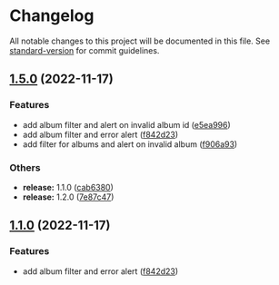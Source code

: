 # Changelog

All notable changes to this project will be documented in this file. See [standard-version](https://github.com/conventional-changelog/standard-version) for commit guidelines.

## [1.5.0](https://github.com/esaldivar/fullstackTypescriptExpressReactTemplate/compare/v1.2.0...v1.5.0) (2022-11-17)


### Features

* add album filter and alert on invalid album id ([e5ea996](https://github.com/esaldivar/fullstackTypescriptExpressReactTemplate/commit/e5ea99673f335a000422cfa908801f3a4040b1dc))
* add album filter and error alert ([f842d23](https://github.com/esaldivar/fullstackTypescriptExpressReactTemplate/commit/f842d23013daf9d1a32b69dc5a7363b5b4af812a))
* add filter for albums and alert on invalid album ([f906a93](https://github.com/esaldivar/fullstackTypescriptExpressReactTemplate/commit/f906a93e337da00134d45ef2ade900e7a3470986))


### Others

* **release:** 1.1.0 ([cab6380](https://github.com/esaldivar/fullstackTypescriptExpressReactTemplate/commit/cab6380a775fff37a22117db8a39a47ce8b916bb))
* **release:** 1.2.0 ([7e87c47](https://github.com/esaldivar/fullstackTypescriptExpressReactTemplate/commit/7e87c4796212bbb22e83bdcc7a3688d0b1b24643))

## [1.1.0](https://github.com/esaldivar/fullstackTypescriptExpressReactTemplate/compare/v1.2.0...v1.1.0) (2022-11-17)


### Features

* add album filter and error alert ([f842d23](https://github.com/esaldivar/fullstackTypescriptExpressReactTemplate/commit/f842d23013daf9d1a32b69dc5a7363b5b4af812a))
